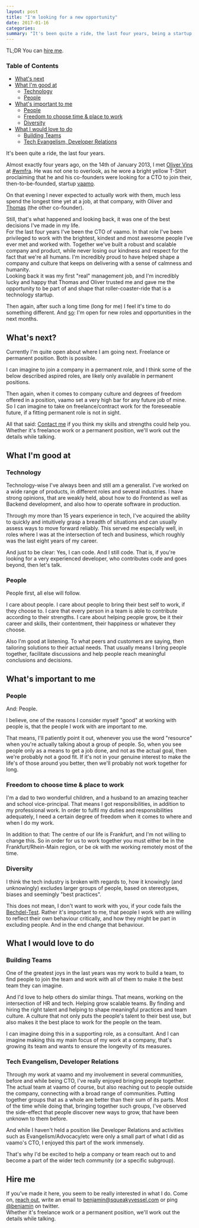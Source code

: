 ```yaml
---
layout: post
title: "I'm looking for a new opportunity"
date: 2017-01-16
categories:
summary: "It's been quite a ride, the last four years, being a startup's CTO. Then again, after such a long time (long for me) I feel it's time to do something different. So: I'm open for new roles and opportunities in the next months."
---
```


TL;DR You can [hire me](#hireme).

### Table of Contents

- [What's next](#whatsnext)
- [What I'm good at](#whatimgoodat)
    - [Technology](#goodattech)
    - [People](#goodatpeople)
- [What's important to me](#whatsimportant)
    - [People](#importanttomepeople)
    - [Freedom to choose time & place to work](#importanttomefreedom)
    - [Diversity](#importanttomediversity)
- [What I would love to do](#whatiwouldlovetodo)
    - [Building Teams](#buildingteams)
    - [Tech Evangelism, Developer Relations](#techevangelism)

It's been quite a ride, the last four years. 

Almost exactly four years ago, on the 14th of January 2013, I met [Oliver
Vins](https://twitter.com/revilo1976) at [#wmfra](http://wmfra.de). He was not
one to overlook, as he wore a bright yellow T-Shirt proclaiming that he and his
co-founders were looking for a CTO to join their, then-to-be-founded, startup
[vaamo][vaamo-de].

On that evening I never expected to actually work with them, much less spend the
longest time yet at a job, at that company, with Oliver and
[Thomas](https://twitter.com/BankDerZukunft) (the other co-founder).

Still, that's what happened and looking back, it was one of the best decisions
I've made in my life.  
For the last four years I've been the CTO of vaamo. In that role I've been
privileged to work with the brightest, kindest and most awesome people I've ever
met and worked with. Together we've built a robust and scalable company and
product, while never losing our kindness and respect for the fact that we're all
humans. I'm incredibly proud to have helped shape a company and culture that
keeps on delivering with a sense of calmness and humanity.  
Looking back it was my first "real" management job, and I'm incredibly lucky and
happy that Thomas and Oliver trusted me and gave me the opportunity to be part
of and shape that roller-coaster-ride that is a technology startup.

Then again, after such a long time (long for me) I feel it's time to do
something different. And [so][so]: I'm open for new roles and opportunities in
the next months.


<a name="whatsnext"></a>

## What's next?

Currently I'm quite open about where I am going next. Freelance or permanent
position. Both is possible.

I can imagine to join a company in a permanent role, and I think some of the
below described aspired roles, are likely only available in permanent positions.

Then again, when it comes to company culture and degrees of freedom offered in
a position, vaamo set a very high bar for any future job of mine.
So I can imagine to take on freelance/contract work for the foreseeable future,
if a fitting permanent role is not in sight.

All that said: [Contact me](/contact) if you think my skills and strengths could
help you. Whether it's freelance work or a permanent position, we'll work out
the details while talking.


<a name="whatimgoodat"></a>

## What I'm good at

<a name="goodattech"></a>

### Technology

Technology-wise I've always been and still am a generalist. I've worked on
a wide range of products, in different roles and several industries. I have
strong opinions, that are weakly held, about how to do Frontend as well as
Backend development, and also how to operate software in production.

Through my more than 15 years experience in tech, I've acquired the ability to
quickly and intuitively grasp a breadth of situations and can usually assess
ways to move forward reliably.
This served me especially well, in roles where I was at the intersection of tech
and business, which roughly was the last eight years of my career.

And just to be clear: Yes, I can code. And I still code. That is, if you're
looking for a very experienced developer, who contributes code and goes beyond,
then let's talk.

<a name="goodatpeople"></a>

### People

People first, all else will follow.

I care about people. I care about people to bring their best self to work, if
they choose to. I care that every person in a team is able to contribute
according to their strengths. I care about helping people grow, be it their
career and skills, their contentment, their happiness or whatever they choose.

Also I'm good at listening. To what peers and customers are saying, then
tailoring solutions to their actual needs. That usually means I bring people
together, facilitate discussions and help people reach meaningful conclusions
and decisions.


<a name="whatsimportant"></a>

## What's important to me

<a name="importanttomepeople"></a>

### People

And: People.

I believe, one of the reasons I consider myself "good" at working with
people is, that the people I work with are important to me.

That means, I'll patiently point it out, whenever you use the word "resource"
when you're actually talking about a group of people. So, when you see people
only as a means to get a job done, and not as the actual goal, then we're
probably not a good fit. If it's not in your genuine interest to make the life's
of those around you better, then we'll probably not work together for long.


<a name="importanttomefreedom"></a>

### Freedom to choose time & place to work

I'm a dad to two wonderful children, and a husband to an amazing teacher and
school vice-principal. That means I got responsibilities, in addition to my
professional work. In order to fulfil my duties and responsibilities
adequately, I need a certain degree of freedom when it comes to where and when
I do my work.  

In addition to that: The centre of our life is Frankfurt, and I'm not willing to
change this. So in order for us to work together you must either be in the
Frankfurt/Rhein-Main region, or be ok with me working remotely most of the time.


<a name="importanttomediversity"></a>

### Diversity

I think the tech industry is broken with regards to, how it knowingly (and
unknowingly) excludes larger groups of people, based on stereotypes, biases and
seemingly "best practices".

This does not mean, I don't want to work with you, if your code fails the
[Bechdel-Test][bechdel]. Rather it's important to me, that people I work with
are willing to reflect their own behaviour critically, and how they might be
part in excluding people. And in the end change that behaviour.


<a name="whatiwouldlovetodo"></a>

## What I would love to do

<a name="buildingteams"></a>

### Building Teams

One of the greatest joys in the last years was my work to build a team, to find
people to join the team and work with all of them to make it the best team they
can imagine.

And I'd love to help others do similar things. That means, working on the
intersection of HR and tech. Helping grow scalable teams. By finding and hiring
the right talent and helping to shape meaningful practices and team culture.
A culture that not only puts the people's talent to their best use, but also
makes it the best place to work for the people on the team.

I can imagine doing this in a supporting role, as a consultant. And I can
imagine making this my main focus of my work at a company, that's growing its
team and wants to ensure the longevity of its measures.


<a name="techevangelism"></a>

### Tech Evangelism, Developer Relations

Through my work at vaamo and my involvement in several communities, before and
while being CTO, I've really enjoyed bringing people together. The actual team
at vaamo of course, but also reaching out to people outside the company,
connecting with a broad range of communities. Putting together groups that as
a whole are better than their sum of its parts. Most of the time while doing
that, bringing together such groups, I've observed the side-effect that people
discover new ways to grow, that have been unknown to them before.

And while I haven't held a position like Developer Relations and activities such
as Evangelism/Advocacy/etc were only a small part of what I did as vaamo's CTO,
I enjoyed this part of the work immensely.

That's why I'd be excited to help a company or team reach out to and become
a part of the wider tech community (or a specific subgroup).


## Hire me

If you've made it here, you seem to be really interested in what I do. Come on,
[reach out](/contact), write an email to
[benjamin@squeakyvessel.com](mailto:benjamin@squeakyvessel.com) or ping
[@benjamin](https://twitter.com/benjamin) on twitter.  
Whether it's freelance work or a permanent position, we'll work out the details
while talking.

[vaamo-de]: https://www.vaamo.de/
[so]: https://www.tbray.org/ongoing/When/201x/2015/04/11/So-What
[bechdel]: https://twitter.com/seldo/status/571453200093437952
